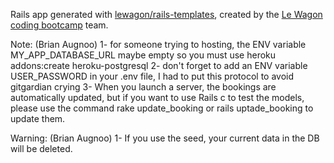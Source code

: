 Rails app generated with [lewagon/rails-templates](https://github.com/lewagon/rails-templates), created by the [Le Wagon coding bootcamp](https://www.lewagon.com) team.

Note:
(Brian Augnoo)
1- for someone trying to hosting, the ENV variable MY_APP_DATABASE_URL maybe empty so you must use heroku addons:create heroku-postgresql
2- don't forget to add an ENV variable USER_PASSWORD in your .env file, I had to put this protocol to avoid gitgardian crying
3- When you launch a server, the bookings are automatically updated, but if you want to use Rails c to test the models, please use the command rake update_booking or rails uptade_booking to update them.

Warning:
(Brian Augnoo)
1- If you use the seed, your current data in the DB will be deleted.
